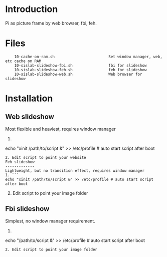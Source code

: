 <!---
/*******************************************************************************
// Project name   :
// File name      : !!FILE
// Created date   : !!DATE
// Author         : Ngoc-Sinh Nguyen
// Last modified  : !!DATE
// Desc           :
*******************************************************************************/
-->
Introduction
============
Pi as picture frame by web browser, fbi, feh.

Files
============
        10-cache-on-ram.sh                        Set window manager, web, etc cache on RAM
        10-sislab-slideshow-fbi.sh                fbi for slideshow
        10-sislab-slideshow-feh.sh                feh for slideshow
        10-sislab-slideshow-web.sh                Web browser for slideshow

Installation
============
Web  slideshow
--------------
Most flexible and heaviest, requires window manager
1. ```
echo "xinit /path/to/script &" >> /etc/profile # auto start script after boot
```
2. Edit script to point your website
Feh slideshow
-------------
Lightweight, but no transition effect, requires window manager
1. ```
echo "xinit /path/to/script &" >> /etc/profile # auto start script after boot
```
2. Edit script to point your image folder

Fbi slideshow
-------------
Simplest, no window manager requirement.
1. ```
echo "/path/to/script &" >> /etc/profile # auto start script after boot
```
2. Edit script to point your image folder

